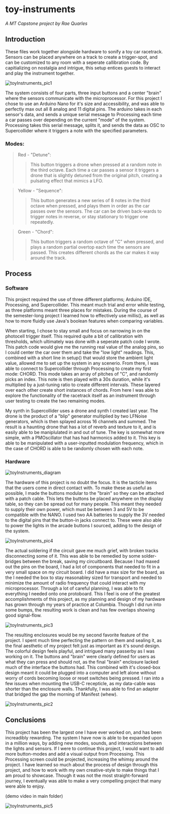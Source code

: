 # toy-instruments
*A MT Capstone project by Rae Quarles*

## Introduction
These files work together alongside hardware to sonify a toy car racetrack. Sensors can be placed anywhere on a track to create a trigger-spot, and can be customized to any room with a seperate callibration code. By capitializing on nostalgia and intrigue, this setup entices guests to interact and play the instrument together. 

![toyInstruments_pic1](https://github.com/r-quarles/toy-instruments/assets/169728021/8762b6e2-c1f5-40ee-86a0-5fbbee8d1c0a)

The system consists of four parts, three input buttons and a center "brain" where the sensors communicate with the microprocessor. For this project I chose to use an Arduino Nano for it's size and accessibility, and was able to perfectly max out all 8 analog and 11 digital pins. The arduino takes in each sensor's data, and sends a unique serial message to Processing each time a car passes over depending on the current "mode" of the system. Processing takes this serial message, splits it, and sends the data as OSC to Supercollider where it triggers a note with the specified parameters. 

### Modes: <br>
> Red - "Detune": <br>
>> This button triggers a drone when pressed at a random note in the third octave. Each time a car passes a sensor it triggers a drone that is slightly detuned from the original pitch, creating a pulsating effect that mimics a LFO. <br>

> Yellow - "Sequence": <br>
>> This button generates a new series of 8 notes in the third octave when pressed, and plays them in order as the car passes over the sensors. The car can be driven back-wards to trigger notes in reverse, or stay stationary to trigger one repeatedly. <br>

> Green - "Chord": <br>
>> This button triggers a random octave of "C" when pressed, and plays a random partial overtop each time the sensors are passed. This creates different chords as the car makes it way around the track. <br>
      
## Process

### Software

This project required the use of three different platforms; Arduino IDE, Processing, and Supercollider. This meant much trial and error while testing, as three platforms meant three places for mistakes. During the course of the semester-long project I learned how to effectively use millis(), as well as how to more fluidly use Java's boolean features when comparing variables. 

When starting, I chose to stay small and focus on narrowing in on the photocell trigger itself. This required quite a bit of callibration with thresholds, which ultimately was done with a seperate patch code I wrote. This patch code would give me the running real value of the analog pins, so I could center the car over them and take the "low light" readings. This, combined with a short line in setup() that would store the ambient light value, allowed me to set up the system in any scenerio. From there, I was able to connect to Supercollider through Processing to create my first mode: CHORD. This mode takes an array of pitches of "C", and randomly picks an index. This note is then played with a 30s duration, while it's multiplied by a just-tuning ratio to create different intervals. These layered over each other create short instances of chords. From here I was able to explore the functionality of the racetrack itself as an instrument through user testing to create the two remaining modes. 

My synth in Supercollider uses a drone and synth I created last year. The drone is the product of a "blip" generator multiplied by two LFNoise generators, which is then splayed across 16 channels and summed. The result is a haunting drone that has a lot of reverb and texture to it, and is easily able to be maniplulated in and out of tune. The key is somewhat more simple, with a PMOscillator that has had harmonics added to it. This key is able to be manipulated with a user-inputted modulation frequency, which in the case of CHORD is able to be randomly chosen with each note. 

### Hardware

![toyInstruments_diagram](https://github.com/r-quarles/toy-instruments/assets/169728021/0394224e-1bf0-4f58-9dee-c8a19df536a3)

The hardware of this project is no doubt the focus. It is the tacticle items that the users come in direct contact with. To make these as useful as possible, I made the buttons modular to the "brain" so they can be attached with a patch cable. This lets the buttons be placed anywhere on the display table, so they can be spread out for many people. This meant they needed to supply their own power, which must be between 3 and 5V to be compatible with the NANO. I used two AA batteries to supply the 3V needed to the digital pins that the button-in jacks connect to. These were also able to power the lights in the arcade buttons I sourced, adding to the design of the system. 

![toyInstruments_pic4](https://github.com/r-quarles/toy-instruments/assets/169728021/6009479d-9793-4604-9c41-cdad9e70e705)

The actual soldering if the circuit gave me much grief, with broken tracks disconnecting some of it. This was able to be remedied by some solder-bridges between the break, saving my circuitboard. Because I had maxed out the pins on the board, I had a lot of components that needed to fit in a very small space on my circuit board. I did have a max size for the board, as the I needed the box to stay reasonabley sized for transport and needed to minimize the amount of radio frequency that could interact with my microprocessor. Through a lot of careful planning, I was able to fit everything I needed onto one protoboard. This I feel is one of the greatest accomplishments of this project, as my planning and design of my hardware has grown through my years of practice at Columbia. Though I did run into some bumps, the resulting work is clean and has few overlaps showing good signal-flow. 

![toyInstruments_pic3](https://github.com/r-quarles/toy-instruments/assets/169728021/19299676-fcab-4b5e-ac60-16d939bfb9e3)

The resulting enclosures would be my second favorite feature of the project. I spent much time perfecting the pattern on them and sealing it, as the final aesthetic of my project felt just as important as it's sound design. The colorful design feels playful, and intrigued many passerby as I was working on it. The buttons and "brain" were clearly defined for users as what they can press and should not, as the final "brain" enclosure lacked much of the interface the buttons had. This combined with it's closed-box design meant it could be plugged into a computer and left alone without worry of cords becoming loose or reset switches being pressed. I ran into a few issues when mounting the USB-C recepticle, as my data-cable was shorter than the enclosure walls. Thankfully, I was able to find an adapter that bridged the gap the morning of Manifest (whew). 

![toyInstruments_pic2](https://github.com/r-quarles/toy-instruments/assets/169728021/e707c5ab-ef9c-420e-b13b-a5eab1990f94)

## Conclusions

This project has been the largest one I have ever worked on, and has been increadibly rewarding. The system I have now is able to be expanded upon in a million ways, by adding new modes, sounds, and interactions between the lights and sensors. If I were to continue this project, I would want to add more button-modes and add a visual output from Processing. This Processing screen could be projected, increasing the whimsy around the project. I have learned so much about the process of design through this project, and how to work with my own creative-style to make things that I am proud to showcase. Though it was not the most straight-forward journey, I eventually was able to make a very compelling project that many were able to enjoy. 

(demo video in main folder)

![toyInstruments_pic5](https://github.com/r-quarles/toy-instruments/assets/169728021/a375d49c-0c3f-47bb-9cf6-6e6d09071f35)

